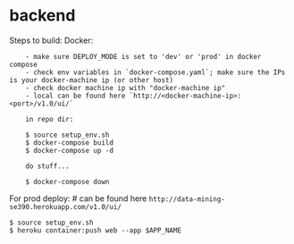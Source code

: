 # backend


Steps to build:
    Docker:

	    - make sure DEPLOY_MODE is set to 'dev' or 'prod' in docker compose
        - check env variables in `docker-compose.yaml`; make sure the IPs is your docker-machine ip (or other host)
        - check docker machine ip with "docker-machine ip"
        - local can be found here `http://<docker-machine-ip>:<port>/v1.0/ui/`

        in repo dir:

        $ source setup_env.sh
        $ docker-compose build
        $ docker-compose up -d

        do stuff...

        $ docker-compose down

For prod deploy:
    # can be found here `http://data-mining-se390.herokuapp.com/v1.0/ui/`

    $ source setup_env.sh
    $ heroku container:push web --app $APP_NAME
